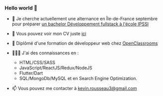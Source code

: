 ### Hello world 👋


- 🔭 Je cherche actuellement une alternance en Île-de-France septembre pour préparer [un bachelor Développement fullstack à l'école IPSSI](https://ecole-ipssi.com/formations-informatique/bachelor-developpeur-fullstack-devops/)

- 👀 Vous pouvez voir mon CV juste [ici](https://coherent-pincushion-471.notion.site/Pr-sentation-7247e9dd99384af5b2895c5434a7ea92)

- 🌱 Diplômé d'une formation de développeur web chez [OpenClassrooms](https://openclassrooms.com/fr/)

- 🧑🏻‍💻 J'ai des connaissances en :
  - HTML/CSS/SASS
  - JavaScript/ReactJS/Redux/NodeJS
  - Flutter/Dart
  - SQL/MongoDb/MySQL et en Search Engine Optimization.

- 📫 Vous pouvez me contacter à kevin.rousseau3@gmail.com



